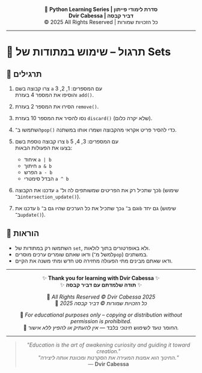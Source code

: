 <!-- DC_HEADER_START -->
<div align="center">

🐍 **Python Learning Series | סדרת לימודי פייתון**  
**Dvir Cabessa | דביר קבסה**  
© 2025 All Rights Reserved | כל הזכויות שמורות

</div>

---
<!-- DC_HEADER_END -->

# 📘 תרגול – שימוש במתודות של Sets

## 🧪 תרגילים

1. צרו קבוצה בשם `a` עם המספרים: 1, 2, 3  
   והוסיפו את המספר 4 בעזרת `add()`.

2. הסירו את המספר 2 בעזרת `remove()`.

3. נסו להסיר את המספר 10 בעזרת `discard()` (שלא יקרה כלום).

4. השתמשו ב־`pop()` כדי להסיר פריט אקראי מהקבוצה ושמרו אותו במשתנה.

5. צרו קבוצה נוספת בשם `b` עם המספרים: 3, 4, 5  
   בצעו את הפעולות הבאות:
   - איחוד `a | b`
   - חיתוך `a & b`
   - הפרש `a - b`
   - הבדל סימטרי `a ^ b`

6. עדכנו את הקבוצה `a` כך שתכיל רק את הפריטים שמשותפים לה ול־`b` (שימוש ב־`intersection_update()`).

7. עדכנו את `b` כך שתכיל את כל הערכים שהיו גם ב־`a` וגם ב־`b` גם יחד (שימוש ב־`update()`).

## 📌 הוראות

- השתמשו רק במתודות של `set`, ולא באופרטורים בתוך לולאות.
- ודאו שאתם שומרים ערכים מוסרים (למשל מ־`pop`) במשתנים.
- ודאו שאתם מבינים מתי הפעולה מחזירה סט חדש ומתי משנה את הקיים.

<!-- DC_FOOTER_START -->
---

<div align="center">

✨ **Thank you for learning with Dvir Cabessa** ✨  
✨ **תודה שלמדתם עם דביר קבסה** ✨  

📘 *All Rights Reserved © Dvir Cabessa 2025*  
📘 *כל הזכויות שמורות © דביר קבסה 2025*  

🔗 *For educational purposes only – copying or distribution without permission is prohibited.*  
🔗 *החומר נועד לשימוש חינוכי בלבד — אין להעתיק או להפיץ ללא אישור.*

---

> _"Education is the art of awakening curiosity and guiding it toward creation."_  
> _"החינוך הוא אמנות המעירה את הסקרנות ומכוונת אותה ליצירה."_  
> — **Dvir Cabessa**

</div>
<!-- DC_FOOTER_END -->

